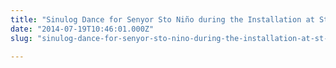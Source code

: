 ```yaml
---
title: "Sinulog Dance for Senyor Sto Niño during the Installation at St. Benedicts Church"
date: "2014-07-19T10:46:01.000Z"
slug: "sinulog-dance-for-senyor-sto-nino-during-the-installation-at-st-benedicts-church"

---
```


